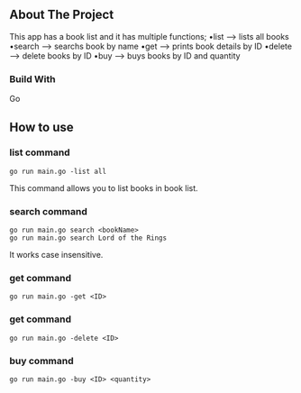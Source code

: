 ## About The Project

This app has a book list and it has multiple functions;
•list --> lists all books
•search --> searchs book by name
•get --> prints book details by ID
•delete --> delete books by ID
•buy --> buys books by ID and quantity


### Build With
Go

## How to use

### list command
```
go run main.go -list all
```
This command allows you to list books in book list.

### search command 
```
go run main.go search <bookName>
go run main.go search Lord of the Rings 
```
It works case insensitive.

### get command
```
go run main.go -get <ID>
```

### get command
```
go run main.go -delete <ID>
```

### buy command
```
go run main.go -buy <ID> <quantity>
```
